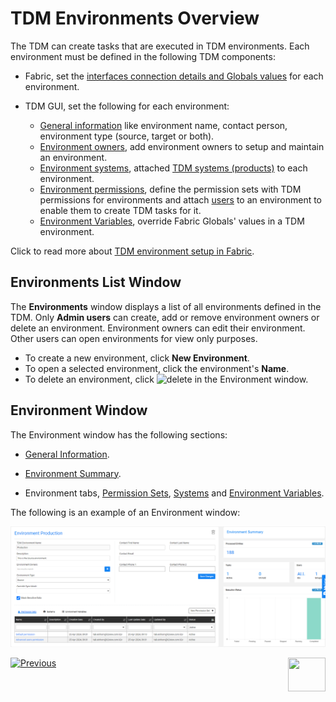 # TDM Environments Overview

The TDM can create tasks that are executed in TDM environments. Each environment must be defined in the following TDM components:

- Fabric, set the [interfaces connection details and Globals values](/articles/25_environments/01_environments_overview.md) for each environment. 
- TDM GUI, set the following for each environment:

  - [General information](08_environment_window_general_information.md) like environment name, contact person, environment type (source, target or both).
  - [Environment owners](08_environment_window_general_information.md#environment-owners), add environment owners to setup and maintain an environment.
  - [Environment systems](11_environment_products_tab.md), attached [TDM systems (products)](05_tdm_gui_product_window.md) to each environment.
  - [Environment permissions](10_environment_roles_tab.md), define the permission sets with TDM permissions for environments and attach [users](02_tdm_gui_user_types.md) to an environment to enable them to create TDM tasks for it.
  - [Environment Variables](12_environment_globals_tab.md), override Fabric Globals' values in a TDM environment.


Click to read more about [TDM environment setup in Fabric](/articles/TDM/tdm_implementation/tdm_fabric_implementation_environments_setup.md).
  ## Environments List Window

The **Environments** window displays a list of all environments defined in the TDM. Only **Admin users** can create, add or remove environment owners or delete an environment. Environment owners can edit their environment. Other users can open environments for view only purposes.

-   To create a new environment, click **New Environment**.
-   To open a selected environment, click the environment's **Name**.
-   To delete an environment, click ![delete](images/delete_icon.png) in the Environment window.



## Environment Window

The Environment window has the following sections:

- [General Information](08_environment_window_general_information.md).

- [Environment Summary](09_environment_window_summary_section.md).

- Environment tabs, [Permission Sets](10_environment_roles_tab.md), [Systems](11_environment_products_tab.md) and [Environment Variables](12_environment_globals_tab.md).

 The following is an example of an Environment window:

  ![environment](images/tdm_environment_window.png)



  [![Previous](/articles/images/Previous.png)](06_be_product_tdmdb_tables.md)[<img align="right" width="60" height="54" src="/articles/images/Next.png">](08_environment_window_general_information.md)
